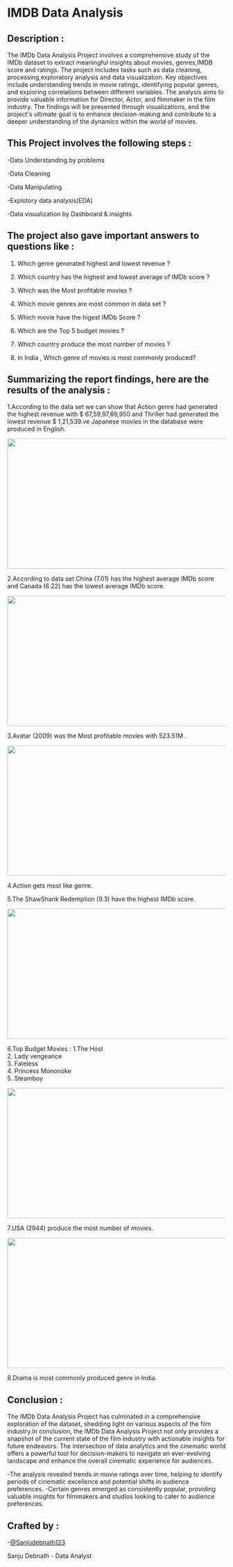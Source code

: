 # IMDB Data Analysis

Description :
-
The IMDb Data Analysis Project involves a comprehensive study of the IMDb dataset to extract meaningful insights about movies, genres,IMDB score and ratings. The project includes tasks such as data cleaning, processing,exploratory analysis and data visualization. Key objectives include understanding trends in movie ratings, identifying popular genres, and exploring correlations between different variables. The analysis aims to provide valuable information for Director, Actor, and flimmaker in the film industry. The findings will be presented through visualizations, and the project's ultimate goal is to enhance decision-making and contribute to a deeper understanding of the dynamics within the world of movies.

This Project involves the following steps :
-
-Data Understanding by problems

-Data Cleaning

-Data Manipulating

-Explotory data analysis(EDA)

-Data visualization by Dashboard & insights

The project also gave important answers to questions like :
-
1. Which genre generated highest and lowest revenue ?

2. Which country has the highest and lowest average of IMDb score ?

3. Which was the Most profitable movies ?

4. Which movie genres are most common in data set ?

5. Which movie have the higest IMDb Score ?

6. Which are the Top 5 budget movies ?

7. Which country produce the most number of movies ?

8.   In India , Which genre of movies is most commonly produced?

   
Summarizing the report findings, here are the results of the analysis :
-
1.According to the data set we can  show that Action genre had generated the highest revenue with $ 67,59,97,69,950 and Thriller had generated the lowest revenue $ 1,21,539.ve Japanese movies in the database were 
  produced in English.
<p align="center">
  <img width="600" height="300" src="pr.png">
</p>

2.According to data set China (7.01) has the highest average IMDb score and Canada (6.22) has the lowest average IMDb score.
<p align="center">
  <img width="600" height="300" src="pr.png">
</p>

3.Avatar (2009) was the Most profitable movies with 523.51M .
<p align="center">
  <img width="600" height="300" src="pr.png">
</p>

4.Action gets most like genre.

5.The ShawShank Redemption (9.3) have the highest IMDb score.
<p align="center">
  <img width="600" height="300" src="pr.png">
</p>

6.Top Budget Movies :
   1.The Host																
	2. Lady vengeance																
	3. Fateless																
	4. Princess Mononoke																
	5. Steamboy
<p align="center">
  <img width="600" height="300" src="pr.png">
</p>

7.USA (2944) produce the most number of movies.
<p align="center">
  <img width="600" height="300" src="pr.png">
</p>

8.Drama is most commonly produced genre in India.


Conclusion :
-
The IMDb Data Analysis Project has culminated in a comprehensive exploration of the dataset, shedding light on various aspects of the film industry.In conclusion, the IMDb Data Analysis Project not only provides a snapshot of the current state of the film industry with actionable insights for future endeavors. The intersection of data analytics and the cinematic world offers a powerful tool for decision-makers to navigate an ever-evolving landscape and enhance the overall cinematic experience for audiences.
 
 -The analysis revealed trends in movie ratings over time, helping to identify periods of cinematic excellence and potential shifts in audience preferences.
 -Certain genres emerged as consistently popular, providing valuable insights for filmmakers and studios looking to cater to audience preferences.

Crafted by :
-
-[@Sanjudebnath123](https://github.com/Sanjudebnath123)

Sanju Debnath - Data Analyst
